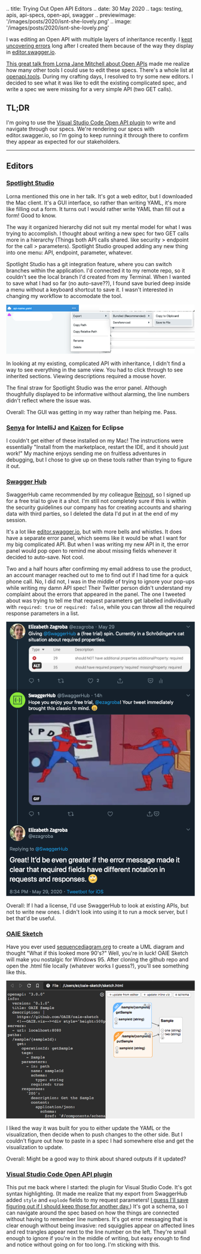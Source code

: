 .. title: Trying Out Open API Editors
.. date: 30 May 2020
.. tags: testing, apis, api-specs, open-api, swagger
.. previewimage: '/images/posts/2020/isnt-she-lovely.png'
.. image: '/images/posts/2020/isnt-she-lovely.png'

I was editing an Open API with multiple layers of inheritance recently. I [kept  uncovering errors](https://elizabethzagroba.com/posts/2020/2020-04-27_errors_you_might_encounter_while_editing_an_open_api_specification/) long after I created them because of the way they display in [editor.swagger.io](https://editor.swagger.io). 

[This great talk from Lorna Jane Mitchell about Open APIs](https://www.youtube.com/watch?v=s9u3mXQZbXI) made me realize how many other tools I could use to edit these specs. There's a whole list at [openapi.tools](https://openapi.tools/). During my crafting days, I resolved to try some new editors. I decided to see what it was like to edit the existing complicated spec, and write a spec we were missing for a very simple API (two GET calls).

## TL;DR 

I'm going to use the [Visual Studio Code Open API plugin](https://marketplace.visualstudio.com/items?itemName=42Crunch.vscode-openapi) to write and navigate through our specs. We're rendering our specs with editor.swagger.io, so I'm going to keep running it through there to confirm they appear as expected for our stakeholders.

---

## Editors

### [Spotlight Studio](https://stoplight.io/studio/)

Lorna mentioned this one in her talk. It's got a web editor, but I downloaded the Mac client. It's a GUI interface, so rather than writing YAML, it's more like filling out a form. It turns out I would rather write YAML than fill out a form! Good to know.

The way it organized hierarchy did not suit my mental model for what I was trying to accomplish. I thought about writing a new spec for two GET calls more in a hierarchy (Things both API calls shared. like security > endpoint for the call > parameters). Spotlight Studio grouped adding any new thing into one menu: API, endpoint, parameter, whatever. 

Spotlight Studio has a git integration feature, where you can switch branches within the application. I'd connected it to my remote repo, so it couldn't see the local branch I'd created from my Terminal. When I wanted to save what I had so far (no auto-save??), I found save buried deep inside a menu without a keyboard shortcut to save it. I wasn't interested in changing my workflow to accomodate the tool. 

![](/images/posts/2020/save-are-you-kidding.png "Cmd + S it's not that hard")

In looking at my existing, complicated API with inheritance, I didn't find a way to see everything in the same view. You had to click through to see inherited sections. Viewing descriptions required a mouse hover. 

The final straw for Spotlight Studio was the error panel. Although thoughfully displayed to be informative without alarming, the line numbers didn't reflect where the issue was. 

Overall: The GUI was getting in my way rather than helping me. Pass.

### [Senya](https://senya.io/) for IntelliJ and [Kaizen](https://github.com/RepreZen/KaiZen-OpenAPI-Editor) for Eclipse

I couldn't get either of these installed on my Mac! The instructions were essentially "Install from the marketplace, restart the IDE, and it should just work!" My machine enjoys sending me on fruitless adventures in debugging, but I chose to give up on these tools rather than trying to figure it out.

### [Swagger Hub](https://swagger.io/tools/swaggerhub/)

SwaggerHub came recommended by my colleague [Reinout](https://twitter.com/reinouts), so I signed up for a free trial to give it a shot. I'm still not completely sure if this is within the security guidelines our company has for creating accounts and sharing data with third parties, so I deleted the data I'd put in at the end of my session.

It's a lot like [editor.swagger.io](https://editor.swagger.io), but with more bells and whistles.  It does have a separate error panel, which seems like it would be what I want for my big complicated API. But when I was writing my new API in it, the error panel would pop open to remind me about missing fields whenever it decided to auto-save. Not cool. 

Two and a half hours after confirming my email address to use the product, an account manager reached out to me to find out if I had time for a quick phone call. No, I did not, I was in the middle of trying to ignore your pop-ups while writing my damn API spec! Their Twitter person didn't understand my complaint about the errors that appeared in the panel. The one I tweeted about was trying to tell me that request parameters get labelled individually with `required: true` or `required: false`, while you can throw all the required response parameters in a list. 

![](/images/posts/2020/twitter-swagger-hub.png "Memes will not save you")

Overall: If I had a license, I'd use SwaggerHub to look at existing APIs, but not to write new ones. I didn't look into using it to run a mock server, but I bet that'd be useful.

### [OAIE Sketch](https://github.com/OAIE/oaie-sketch)

Have you ever used [sequencediagram.org](https://sequencediagram.org/) to create a UML diagram and thought "What if this looked more 90's?" Well, you're in luck! OAIE Sketch will make you nostalgic for Windows 95. After cloning the github repo and open the .html file locally (whatever works I guess?), you'll see something like this. 


![](/images/posts/2020/isnt-she-lovely.png "😍😍😍")

I liked the way it was built for you to either update the YAML or the visualization, then decide when to push changes to the other side. But I couldn't figure out how to paste in a spec I had somewhere else and get the visualization to update. 

Overall: Might be a good way to think about shared outputs if it updated?

### [Visual Studio Code Open API plugin](https://marketplace.visualstudio.com/items?itemName=42Crunch.vscode-openapi)

This put me back where I started: the plugin for Visual Studio Code. It's got syntax highlighting. (It made me realize that my export from SwaggerHub added `style` and `explode` fields to my request parameters! [I guess I'll save figuring out if I should keep those for another day.](https://swagger.io/docs/specification/serialization/)) It's got a schema, so I can navigate around the spec based on how the things are connected without having to remember line numbers. It's got error messaging that is clear enough without being invasive: red squigglies appear on affected lines and red trangles appear next to the line number on the left. They're small enough to ignore if you're in the middle of writing, but easy enough to find and notice without going on for too long. I'm sticking with this.
